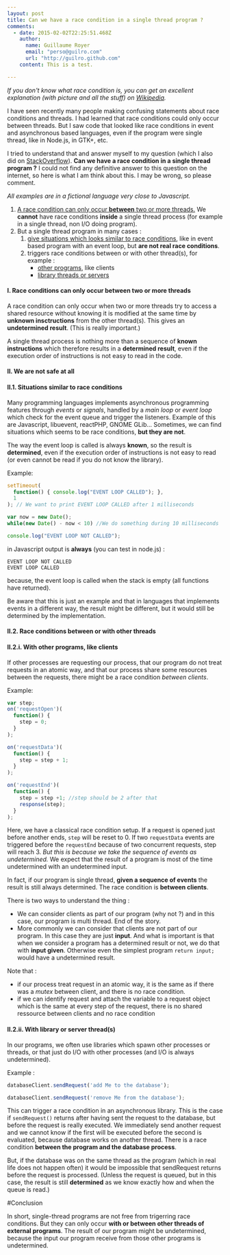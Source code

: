 ```yaml
---
layout: post
title: Can we have a race condition in a single thread program ?
comments:
  - date: 2015-02-02T22:25:51.468Z
    author:
      name: Guillaume Royer
      email: "perso@guilro.com"
      url: "http://guilro.github.com"
    content: This is a test.

---
```


*If you don't know what race condition is, you can get an excellent explanation (with picture and all the stuff) on [Wikipedia](http://en.wikipedia.org/wiki/Race_condition#Software).*

I have seen recently many people making confusing statements about race conditions and threads. I had learned that race conditions could only occur between threads. But I saw code that looked like race conditions in event and asynchronous based languages, even if the program were single thread, like in Node.js, in GTK+, etc.

I tried to understand that and answer myself to my question (which I also did on [StackOverflow](http://stackoverflow.com/questions/21463377/can-we-have-race-conditions-in-a-single-thread-program)). **Can we have a race condition in a single thread program ?** I could not find any definitive answer to this question on the internet, so here is what I am think about this. I may be wrong, so please comment.

*All examples are in a fictional language very close to Javascript.*

<div class="well">
<ol>
<li>
<a href="#1">A race condition can only occur <b>between</b> two or more threads.</a> We <b>cannot</b> have race conditions <b>inside</b> a single thread process (for example in a single thread, non I/O doing program).
</li>
<li>
But a single thread program in many cases :
    <ol>
    <li>
    <a href="#2.1">give situations which looks similar to race conditions</a>, like in event based program with an event loop, but <b>are not real race conditions</b>.
    </li>
    <li>
    triggers race conditions between or with other thread(s), for example :
        <ul>
        <li>
        <a href="#2.2.1">other programs</a>, like clients
        </li>
        <li>
        <a href="#2.2.2">library threads or servers</a>
        </li>
        </ul>
    </li>
    </ol>
</li>
</ol>
</div>

#### I. Race conditions can only occur between two or more threads<a name="1">&nbsp;</a>
A race condition can only occur when two or more threads try to access a shared resource without knowing it is modified at the same time by **unknown insctructions** from the other thread(s). This gives an **undetermined result**. (This is really important.)  

A single thread process is nothing more than a sequence of **known instructions** which therefore results in a **determined result**, even if the execution order of instructions is not easy to read in the code.

#### II. We are not safe at all<a name="2">&nbsp;</a>

#### II.1. Situations similar to race conditions<a name="2.1">&nbsp;</a>

Many programming languages implements asynchronous programming features through *events* or *signals*, handled by a *main loop* or *event loop* which check for the event queue and trigger the listeners. Example of this are Javascript, libuevent, reactPHP, GNOME GLib... Sometimes, we can find situations which seems to be race conditions, **but they are not**.

The way the event loop is called is always **known**, so the result is **determined**, even if the execution order of instructions is not easy to read (or even cannot be read if you do not know the library).

Example:

````js
setTimeout(
  function() { console.log("EVENT LOOP CALLED"); },
  1
); // We want to print EVENT LOOP CALLED after 1 milliseconds

var now = new Date();
while(new Date() - now < 10) //We do something during 10 milliseconds

console.log("EVENT LOOP NOT CALLED");
````

in Javascript output is **always** (you can test in node.js) :

````
EVENT LOOP NOT CALLED
EVENT LOOP CALLED
````

because, the event loop is called when the stack is empty (all functions have returned).

Be aware that this is just an example and that in languages that implements events in a different way, the result might be different, but it would still be determined by the implementation.

#### II.2. Race conditions between or with other threads<a name="2.1">&nbsp;</a>
#### II.2.i. With other programs, like clients<a name="2.2.1">&nbsp;</a>

If other processes are requesting our process, that our program do not treat requests in an atomic way, and that our process share some resources between the requests, there might be a race condition *between clients*.

Example:

````js
var step;
on('requestOpen')(
  function() {
    step = 0;
  }
);

on('requestData')(
  function() {
    step = step + 1;
  }
);

on('requestEnd')(
  function() {
    step = step +1; //step should be 2 after that
    response(step);
  }
);
````

Here, we have a classical race condition setup. If a request is opened just before another ends, `step` will be reset to 0. If two `requestData` events are triggered before the `requestEnd` because of two concurrent requests, step will reach 3. *But this is because we take the sequence of events as undetermined.* We expect that the result of a program is most of the time undetermined with an undetermined input.

In fact, if our program is single thread, **given a sequence of events** the result is still always determined. The race condition is **between clients**.

There is two ways to understand the thing :

* We can consider clients as part of our program (why not ?) and in this case, our program is multi thread. End of the story.
* More commonly we can consider that clients are not part of our program. In this case they are just **input**. And what is important is that when we consider a program has a determined result or not, we do that with **input given**. Otherwise even the simplest program `return input;` would have a undetermined result.

Note that :

* if our process treat request in an atomic way, it is the same as if there was a *mutex* between client, and there is no race condition.
* if we can identify request and attach the variable to a request object which is the same at every step of the request, there is no shared ressource between clients and no race condition

#### II.2.ii. With library or server thread(s)<a name="2.2.2">&nbsp;</a>

In our programs, we often use libraries which spawn other processes or threads, or that just do I/O with other processes (and I/O is always undetermined).

Example :

````js
databaseClient.sendRequest('add Me to the database');

databaseClient.sendRequest('remove Me from the database');
````

This can trigger a race condition in an asynchronous library. This is the case if `sendRequest()` returns after having sent the request to the database, but before the request is really executed. We immediately send another request and we cannot know if the first will be executed before the second is evaluated, because database works on another thread. There is a race condition **between the program and the database process**.

But, if the database was on the same thread as the program (which in real life does not happen often) it would be impossible that sendRequest returns before the request is processed. (Unless the request is queued, but in this case, the result is still **determined** as we know exactly how and when the queue is read.)


#Conclusion

In short, single-thread programs are not free from trigerring race conditions. But they can only occur **with or between other threads of external programs**. The result of our program might be undetermined, because the input our program receive from those other programs is undetermined.
